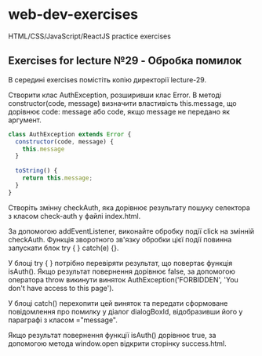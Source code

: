 # web-dev-exercises

HTML/CSS/JavaScript/ReactJS practice exercises

## Exercises for lecture №29 - Обробка помилок

В середині exercises помістіть копію директорії lecture-29.

Створити клас AuthException, розширивши клас Error.
В методі constructor(code, message) визначити властивість this.message, що дорівнює code: message або code, якщо message не передано як аргумент.

```js
class AuthException extends Error {
  constructor(code, message) {
    this.message 
  }
  
  toString() {
    return this.message;
  }
}
```

Створіть змінну checkAuth, яка дорівнює результату пошуку селектора з класом check-auth у файлі index.html.

За допомогою addEventListener, виконайте обробку події click на змінній checkAuth. Функція зворотного зв'язку обробки цієї події повинна запускати блок try { } catch(e) {}.

У блоці try { } потрібно перевіряти результат, що повертає функція isAuth(). Якщо результат повернення дорівнює false, за допомогою оператора throw викинути виняток AuthException('FORBIDDEN', 'You don\'t have access to this page').

У блоці catch() перехопити цей виняток та передати сформоване повідомлення про помилку у діалог dialogBoxId, відобразивши його у параграфі з класом ="message".

Якщо результат повернення функції isAuth() дорівнює true, за допомогою метода window.open відкрити сторінку success.html.
